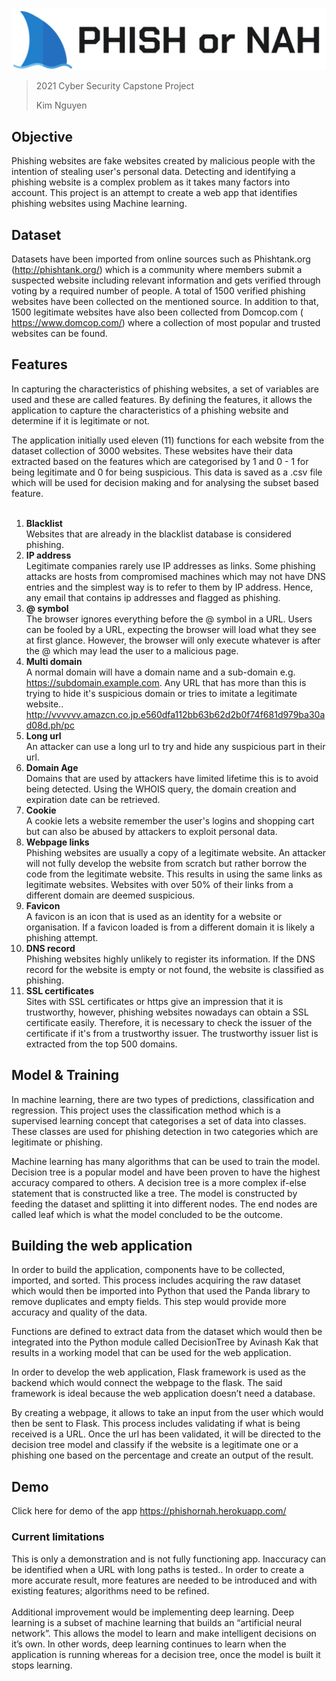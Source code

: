![banner_small.png](banner_small.png)

> 2021 Cyber Security Capstone Project
> 
> Kim Nguyen
## Objective
Phishing websites are fake websites created by malicious people with the intention of stealing user's personal data. Detecting and identifying a phishing website is a complex problem as it takes many factors into account. This project is an attempt to create a web app that identifies phishing websites using Machine learning.

## Dataset
Datasets have been imported from online sources such as Phishtank.org (http://phishtank.org/)
which is a community where members submit a suspected website including relevant information and gets verified through voting by  a required number of people. A total of 1500 verified phishing websites have been collected on the mentioned source. In addition to that, 1500 legitimate websites have also been collected from Domcop.com ( https://www.domcop.com/) where a collection of most popular and trusted websites can be found. 

## Features
In capturing the characteristics of phishing websites, a set of variables are used and these are called features. By defining the features, it allows the application to capture the characteristics of a phishing website and determine if it is legitimate or not. <br />

The application initially used eleven (11) functions for each website from the dataset collection of 3000 websites. These websites have their data extracted based on the features which are categorised by 1 and 0 - 1 for being legitimate and 0 for being suspicious. This data is saved as a .csv file which will be used for decision making and for analysing the subset based feature. 
<br /><br />

1. **Blacklist** <br />
Websites that are already in the blacklist database is considered phishing.
2. **IP address** <br />
Legitimate companies rarely use IP addresses as links. Some phishing attacks are hosts from compromised machines which may not have DNS entries and the simplest way is to refer to them by IP address. Hence, any email that contains  ip addresses and flagged as phishing.
3. **@ symbol** <br />
The browser ignores everything before the @ symbol in a URL. Users can be fooled by a URL, expecting the browser will load what they see at first glance. However, the browser will only execute whatever is after the @ which may lead the user to a malicious page. 
4. **Multi domain** <br />
A normal domain will have a domain name and a sub-domain e.g. https://subdomain.example.com. Any URL that has more than this is trying to hide it's suspicious domain or tries to imitate a legitimate website.. http://vvvvvv.amazcn.co.jp.e560dfa112bb63b62d2b0f74f681d979ba30ad08d.ph/pc
5. **Long url** <br />
An attacker can use a long url to try and hide any suspicious part in their url.
6. **Domain Age** <br />
Domains that are used by attackers have  limited lifetime this is to avoid being detected. Using the WHOIS query, the domain creation and expiration date can be retrieved.
7. **Cookie** <br />
A cookie lets a website remember the user's logins and shopping cart but can also be abused by attackers to exploit personal data.  
8. **Webpage links** <br />
Phishing websites are usually a copy of a legitimate website. An attacker will not fully develop the website from scratch but rather borrow the code from the legitimate website. This results in using the same links as legitimate websites. Websites with over 50% of their links from a different domain are deemed suspicious.
9. **Favicon** <br />
A favicon is an icon that is used as an identity for a website or organisation. If a favicon loaded is from a different domain it is likely a phishing attempt.
10. **DNS record** <br />
Phishing websites highly unlikely to register its information. If the DNS record for the website is empty or not found, the website is classified as phishing.
11. **SSL certificates** <br />
Sites with SSL certificates or https give an impression that it is trustworthy, however, phishing websites nowadays can obtain a SSL certificate easily. Therefore, it is necessary to check the issuer of the certificate if it's from a trustworthy issuer. The trustworthy issuer list is extracted from the top 500 domains.

## Model & Training
In machine learning, there are two types of predictions, classification and regression. This project uses the classification method which is a supervised learning concept that categorises a set of data into classes. These classes are used for phishing detection in two categories which are legitimate or phishing. <br />

Machine learning has many algorithms that can be used to train the model. Decision tree is a popular model and have been proven to have the highest accuracy compared to others. A decision tree is a more complex if-else statement that is constructed like a tree. The model is constructed by feeding the dataset and splitting it into different nodes. The end nodes are called leaf which is what the model concluded to be the outcome. 

## Building the web application
In order to build the application, components have to be collected, imported, and sorted. This process includes acquiring the raw dataset which would then be imported into Python that used the Panda library to remove duplicates and empty fields. This step would provide more accuracy and quality of the data. <br />

Functions are defined to extract data from the dataset which would then be integrated into the Python module called DecisionTree by Avinash Kak that results in a working model that can be used for the web application. <br />


In order to develop the web application, Flask framework is used as the backend which would connect the webpage to the flask. The said framework is ideal because the web application doesn’t need a database. <br />

By creating a webpage, it allows to take an input from the user which would then be sent to Flask. This process includes validating if what is being received is a URL. Once the url has been validated, it will be directed to the decision tree model and classify if the website is a legitimate one or a phishing one based on the percentage and create an output of the result.

## Demo
Click here for demo of the app https://phishornah.herokuapp.com/ <br />

### Current limitations
This is only a demonstration and is not fully functioning app. Inaccuracy can be identified  when a URL with long paths is tested.. In order to create a more accurate result, more features are needed to be introduced and with existing features; algorithms need to be refined. <br /><br />
Additional improvement would be implementing deep learning. Deep learning is a subset of machine learning that builds an “artificial neural network”. This allows the model to learn and make intelligent decisions on it’s own. In other words, deep learning continues to learn when the application is running whereas for a decision tree, once the model is built it stops learning. 




